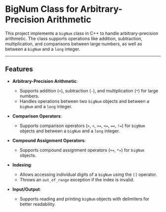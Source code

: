 # BigNum Class for Arbitrary-Precision Arithmetic

This project implements a `bigNum` class in C++ to handle arbitrary-precision arithmetic. The class supports operations like addition, subtraction, multiplication, and comparisons between large numbers, as well as between a `bigNum` and a `long` integer.

---

## Features

- **Arbitrary-Precision Arithmetic**:
  - Supports addition (`+`), subtraction (`-`), and multiplication (`*`) for large numbers.
  - Handles operations between two `bigNum` objects and between a `bigNum` and a `long` integer.

- **Comparison Operators**:
  - Supports comparison operators (`>`, `<`, `>=`, `<=`, `==`, `!=`) for `bigNum` objects and between a `bigNum` and a `long` integer.

- **Compound Assignment Operators**:
  - Supports compound assignment operators (`+=`, `*=`) for `bigNum` objects.

- **Indexing**:
  - Allows accessing individual digits of a `bigNum` using the `[]` operator.
  - Throws an `out_of_range` exception if the index is invalid.

- **Input/Output**:
  - Supports reading and printing `bigNum` objects with delimiters for better readability.
